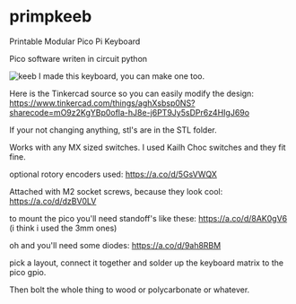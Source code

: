 # primpkeeb
Printable Modular Pico Pi Keyboard

Pico software writen in circuit python

![keeb](https://user-images.githubusercontent.com/115851996/195963726-2d6bc9e8-72da-4518-aea8-36c4a724f366.jpg)
I made this keyboard, you can make one too.

Here is the Tinkercad source so you can easily modify the design: https://www.tinkercad.com/things/aghXsbsp0NS?sharecode=mO9z2KgYBp0ofla-hJ8e-j6PT9Jy5sDPr6z4HIgJ69o

If your not changing anything, stl's are in the STL folder.

Works with any MX sized switches. I used Kailh Choc switches and they fit fine.

optional rotory encoders used: https://a.co/d/5GsVWQX

Attached with M2 socket screws, because they look cool: https://a.co/d/dzBV0LV

to mount the pico you'll need standoff's like these: https://a.co/d/8AK0gV6 (i think i used the 3mm ones)

oh and you'll need some diodes: https://a.co/d/9ah8RBM

pick a layout, connect it together and solder up the keyboard matrix to the pico gpio.

Then bolt the whole thing to wood or polycarbonate or whatever.
